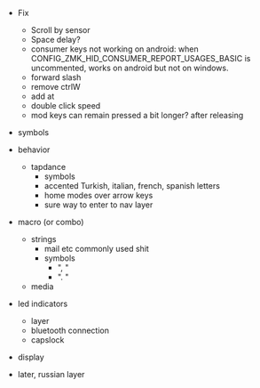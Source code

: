 - Fix
  - Scroll by sensor
  - Space delay?
  - consumer keys not working on android: when CONFIG_ZMK_HID_CONSUMER_REPORT_USAGES_BASIC is uncommented, works on android but not on windows.
  - forward slash
  - remove ctrlW
  - add at 
  - double click speed
  - mod keys can remain pressed a bit longer? after releasing
- symbols
- behavior
  - tapdance
    - symbols
    - accented Turkish, italian, french, spanish letters 
    - home modes over arrow keys
    - sure way to enter to nav layer
- macro (or combo)
  - strings
    - mail etc commonly used shit
    - symbols
      - ", " 
      - ". " 
  - media
- led indicators
  - layer
  - bluetooth connection
  - capslock

- display
- later, russian layer